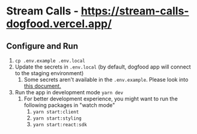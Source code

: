 # Stream Calls - https://stream-calls-dogfood.vercel.app/

## Configure and Run
1. `cp .env.example .env.local`
2. Update the secrets in `.env.local` (by default, dogfood app will connect to the staging environment)
   1. Some secrets aren't available in the `.env.example`. Please look into [this document.](https://www.notion.so/stream-wiki/Stream-Calls-Dogfooding-App-271f55027d7944ae8fd576f4b7e66c9e)
3. Run the app in development mode `yarn dev`
   1. For better development experience, you might want to run the following packages in "watch mode"
      1. `yarn start:client`
      2. `yarn start:styling`
      3. `yarn start:react:sdk`
